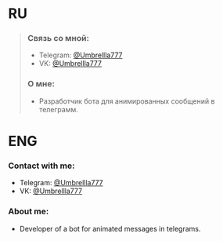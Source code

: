 
# RU<br/>
>### Связь со мной: <br/>
>* Telegram: [@Umbrellla777](https://t.me/Umbrellla777) <br/>
>* VK:       [@Umbrellla777](https://vk.com/umbrellla777) <br/>
>### О мне: <br/>
>* Разработчик бота для анимированных сообщений в телеграмм. <br/>
# ENG <br/>
### Contact with me: <br/>
* Telegram: [@Umbrellla777](https://t.me/Umbrellla777) <br/>
* VK:       [@Umbrellla777](https://vk.com/umbrellla777) <br/>
### About me: <br/>
* Developer of a bot for animated messages in telegrams. <br/>
